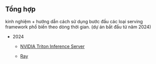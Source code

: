 ##  Tổng hợp
kinh nghiệm + hướng dẫn cách sử dụng bước đầu các loại serving framework phổ biến theo dòng thời gian. (dự án bắt đầu từ năm 2024)

* 2024

    + [NVIDIA Triton Inference Server](https://github.com/triton-inference-server/server/blob/main/docs/getting_started/quickstart.md)

    + [Ray](https://docs.ray.io/en/latest/serve/index.html)
